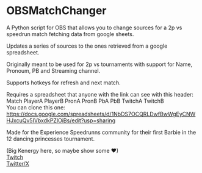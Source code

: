 # OBSMatchChanger
A Python script for OBS that allows you to change sources for a 2p vs speedrun match fetching data from google sheets.

Updates a series of sources to the ones retrieved from a google spreadsheet.

Originally meant to be used for 2p vs tournaments with support for Name, Pronoum, PB and Streaming channel.

Supports hotkeys for refresh and next match.

Requires a spreadsheet that anyone with the link can see with this header:\
Match PlayerA PlayerB PronA PronB PbA PbB TwitchA TwitchB\
You can clone this one: https://docs.google.com/spreadsheets/d/1NbDS7OCQRLDwfBwWgEyCNWHJxcuQv5IVbxdkPZlOiBs/edit?usp=sharing

Made for the Experience Speedrunns community for their first Barbie in the 12 dancing princesses tournament.

(Big Kenergy here, so maybe show some ♥)\
[Twitch](https://www.twitch.tv/experiencespeedruns)\
[Twitter/X](https://twitter.com/ExpeSpeedrun)
